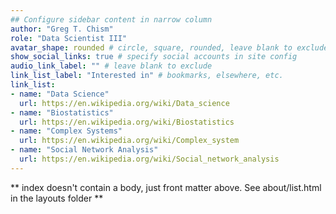 ```yaml
---
## Configure sidebar content in narrow column
author: "Greg T. Chism"
role: "Data Scientist III"
avatar_shape: rounded # circle, square, rounded, leave blank to exclude
show_social_links: true # specify social accounts in site config
audio_link_label: "" # leave blank to exclude
link_list_label: "Interested in" # bookmarks, elsewhere, etc.
link_list:
- name: "Data Science"
  url: https://en.wikipedia.org/wiki/Data_science
- name: "Biostatistics"
  url: https://en.wikipedia.org/wiki/Biostatistics
- name: "Complex Systems"
  url: https://en.wikipedia.org/wiki/Complex_system
- name: "Social Network Analysis"
  url: https://en.wikipedia.org/wiki/Social_network_analysis
---
```


** index doesn't contain a body, just front matter above.
See about/list.html in the layouts folder **